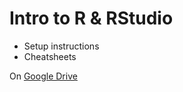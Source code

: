 # Intro to R & RStudio

* Setup instructions
* Cheatsheets

On [Google Drive](https://drive.google.com/open?id=1PHmPDtmhhSA0g4L7PHzCoflNM7oqBZbY)
